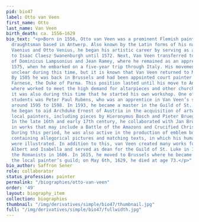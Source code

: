 ```yaml
---
pid: bio47
label: Otto van Veen
first_name: Otto
last_name: Van Veen
birth_death: ca. 1556–1629
bio_text: "<p>Born in 1556, Otto van Veen was a prominent Flemish painter, poet, and
  draughtsman based in Antwerp. Also known by the Latin forms of his name, Octavius
  Vaenius and Otto Venius, he began his artistic career by serving as an apprentice
  to Isaac Claesz Swanenburgh until 1572. Next, Van Veen transferred to the studio
  of Dominicus Lampsonius and Jean Ramey, where he remained as an apprentice until
  1575, when he embarked on a five-year trip through Italy. His movements are somewhat
  unclear during this time, but it is known that Van Veen returned to Munich in 1580.
  By 1585 he was back in Brussels and had been appointed court painter of Alexander
  Farnese, the Duke of Parma. This position lasted until his move to Antwerp in 1592,
  where worked to meet the high demand for altarpieces and other church decorations;
  it was also during this time that he started his own workshop. One of his most notable
  students was Peter Paul Rubens, who was an apprentice in Van Veen’s studio from
  around 1595 to 1598. In 1593, he became a master in the Guild of St. Luke. Soon
  he began to aid Archduke Ernest of Austria in the acquisition of artwork by distinguished
  local painters, including pieces by Hieronymus Bosch and Pieter Bruegel the Elder.
  In the late 16th and early 17th century, he collaborated with Jan Bruegel the Elder
  in works that may include a Battle of the Amazons and Crucified Christ Before Jerusalem.
  During this period, he was also active in the production of emblem books, works
  containing allegorical pictures and matching texts, in which his humanist values
  were illustrated. In addition to this, van Veen created many works for Archdukes
  Albert and Isabella and served as dean for the Guild of St. Luke in 1602 and for
  the Romanists in 1606. In 1615, he moved to Brussels where he became a member of
  the local painter’s guild; on May 6th, 1629, he died at age 73.</p>"
bio_author: Saffron Sener
role: collaborator
status_profession: painter
permalink: "/biographies/otto-van-veen"
order: '49'
layout: biography_item
collection: biographies
thumbnail: "/img/derivatives/simple/bio47/thumbnail.jpg"
full: "/img/derivatives/simple/bio47/fullwidth.jpg"
---
```

